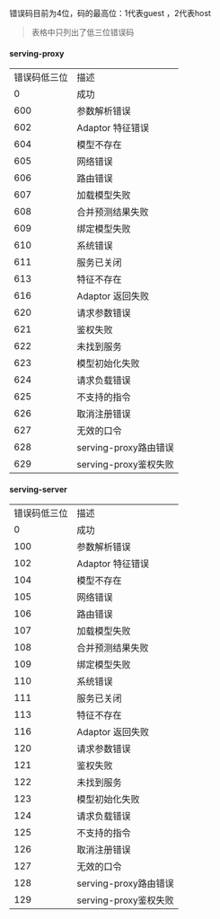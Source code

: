 
错误码目前为4位，码的最高位：1代表guest ，2代表host
>表格中只列出了低三位错误码
#### serving-proxy
<table>
  <tr>
    <td>错误码低三位</td>
    <td>描述</td>
  </tr>
  <tr>
    <td>0</td>
    <td>成功</td>
  </tr>
  <tr>
    <td>600</td>
    <td>参数解析错误</td>
  </tr>
  <tr>
    <td>602</td>
    <td>Adaptor 特征错误</td>
  </tr>
  <tr>
    <td>604</td>
    <td>模型不存在</td>
  </tr>
  <tr>
    <td>605</td>
    <td>网络错误</td>
  </tr>
  <tr>
    <td>606</td>
    <td>路由错误</td>
  </tr>
  <tr>
    <td>607</td>
    <td>加载模型失败</td>
  </tr>
  <tr>
    <td>608</td>
    <td>合并预测结果失败</td>
  </tr>
  <tr>
    <td>609</td>
    <td>绑定模型失败</td>
  </tr>
  <tr>
    <td>610</td>
    <td>系统错误</td>
  </tr>
  <tr>
    <td>611</td>
    <td>服务已关闭</td>
  </tr>
  <tr>
    <td>613</td>
    <td>特征不存在</td>
  </tr>
  <tr>
    <td>616</td>
    <td>Adaptor 返回失败</td>
  </tr>
  <tr>
    <td>620</td>
    <td>请求参数错误</td>
  </tr>
  <tr>
    <td>621</td>
    <td>鉴权失败</td>
  </tr>
  <tr>
    <td>622</td>
    <td>未找到服务</td>
  </tr>
  <tr>
    <td>623</td>
    <td>模型初始化失败</td>
  </tr>
  <tr>
    <td>624</td>
    <td>请求负载错误</td>
  </tr>
  <tr>
    <td>625</td>
    <td>不支持的指令</td>
  </tr>
  <tr>
    <td>626</td>
    <td>取消注册错误</td>
  </tr>
  <tr>
    <td>627</td>
    <td>无效的口令</td>
  </tr>
  <tr>
    <td>628</td>
    <td>serving-proxy路由错误</td>
  </tr>
  <tr>
    <td>629</td>
    <td>serving-proxy鉴权失败</td>
  </tr>
</table>


#### serving-server
<table>
  <tr>
    <td>错误码低三位</td>
    <td>描述</td>
  </tr>
  <tr>
    <td>0</td>
    <td>成功</td>
  </tr>
  <tr>
    <td>100</td>
    <td>参数解析错误</td>
  </tr>
  <tr>
    <td>102</td>
    <td>Adaptor 特征错误</td>
  </tr>
  <tr>
    <td>104</td>
    <td>模型不存在</td>
  </tr>
  <tr>
    <td>105</td>
    <td>网络错误</td>
  </tr>
  <tr>
    <td>106</td>
    <td>路由错误</td>
  </tr>
  <tr>
    <td>107</td>
    <td>加载模型失败</td>
  </tr>
  <tr>
    <td>108</td>
    <td>合并预测结果失败</td>
  </tr>
  <tr>
    <td>109</td>
    <td>绑定模型失败</td>
  </tr>
  <tr>
    <td>110</td>
    <td>系统错误</td>
  </tr>
  <tr>
    <td>111</td>
    <td>服务已关闭</td>
  </tr>
  <tr>
    <td>113</td>
    <td>特征不存在</td>
  </tr>
  <tr>
    <td>116</td>
    <td>Adaptor 返回失败</td>
  </tr>
  <tr>
    <td>120</td>
    <td>请求参数错误</td>
  </tr>
  <tr>
    <td>121</td>
    <td>鉴权失败</td>
  </tr>
  <tr>
    <td>122</td>
    <td>未找到服务</td>
  </tr>
  <tr>
    <td>123</td>
    <td>模型初始化失败</td>
  </tr>
  <tr>
    <td>124</td>
    <td>请求负载错误</td>
  </tr>
  <tr>
    <td>125</td>
    <td>不支持的指令</td>
  </tr>
  <tr>
    <td>126</td>
    <td>取消注册错误</td>
  </tr>
  <tr>
    <td>127</td>
    <td>无效的口令</td>
  </tr>
  <tr>
    <td>128</td>
    <td>serving-proxy路由错误</td>
  </tr>
  <tr>
    <td>129</td>
    <td>serving-proxy鉴权失败</td>
  </tr>
</table>

